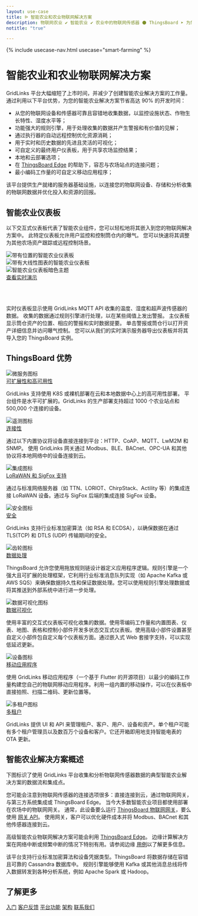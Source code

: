 ```yaml
---
layout: use-case
title: ᐉ 智能农业和农业物联网解决方案
description: 物联网农业 ✔ 智能农业 ✔ 农业中的物联网传感器 ⚫ ThingsBoard ➤ 为您的智能农业和农业解决方案节省高达 90% 的开发时间
notitle: "true"

---
```


{% include usecase-nav.html usecase="smart-farming" %}

<h1 class="usecase-title">智能农业和农业物联网解决方案</h1>

GridLinks 平台大幅缩短了上市时间，并减少了创建智能农业解决方案的工作量。
通过利用以下平台优势，为您的智能农业解决方案节省高达 90% 的开发时间：

  - 从您的物联网设备和传感器可靠且容错地收集数据，以监控设施状态、作物生长特性、湿度水平等；
  - 功能强大的规则引擎，用于处理收集的数据并产生警报和有价值的见解；
  - 通过执行器的自动远程控制优化资源消耗；
  - 用于实时和历史数据的先进且灵活的可视化；
  - 可自定义的最终用户仪表板，用于共享农场监控结果；
  - 本地和云部署选项；
  - 在 [ThingsBoard Edge](/products/thingsboard-edge/) 的帮助下，容忍与农场站点的连接问题；
  - 最小编码工作量的可自定义移动应用程序；

该平台提供生产就绪的服务器基础设施，以连接您的物联网设备、存储和分析收集的物联网数据并优化投入和资源的回报。

## 智能农业仪表板

以下交互式仪表板代表了智能农业组件，您可以轻松地将其嵌入到您的物联网解决方案中。
此特定仪表板允许用户监控和控制筒仓内的曝气。
您可以快速将其调整为其他农场资产跟踪或远程控制场景。

<div class="usecase-carousel owl-carousel owl-theme">
    <div>
        <img class="item-image" src="/images/usecases/smart-farming/sf1.png" alt="带有位置的智能农业仪表板">
    </div>
    <div>
        <img class="item-image" src="/images/usecases/smart-farming/sf2.png" alt="带有大线性图表的智能农业仪表板">
    </div>
    <div>
        <img class="item-image" src="/images/usecases/smart-farming/sf3.png" alt="智能农业仪表板暗色主题">
    </div>
</div>

<div class="center" style="margin-bottom: 64px;">
    <a target="_blank" href="https://demo.thingsboard.io/dashboard/1f9828d0-058e-11e7-87f7-bb0136cc33d0?publicId=963ab470-34c9-11e7-a7ce-bb0136cc33d0" class="button">查看实时演示</a>
</div>

实时仪表板显示使用 GridLinks MQTT API 收集的温度、湿度和超声波传感器的数据。
收集的数据通过规则引擎进行处理，以在某些阈值上发出警报。
主仪表板显示筒仓资产的位置、相应的警报和实时数据提要。
单击警报或筒仓行以打开资产详细信息并访问曝气控制。
您可以从我们的实时演示服务器导出仪表板并将其导入您的 ThingsBoard 实例。

## ThingsBoard 优势
<section class="usecase-advantages">
    <div class="usecase-background">
        <div class="bottom-features1"></div><div class="bottom-features2"></div><div class="small11"></div><div class="small12"></div>
    </div>
    <div class="cards row">
        <div class="col-lg-6">
            <div class="block">
                <img src="/images/microservices-icon.svg" alt="微服务图标">
                <div>
                    <a class="title" href="/docs/reference/msa/">可扩展性和高可用性</a>
                    <p>GridLinks 支持使用 K8S 或裸机部署在云和本地数据中心上的高可用性部署。
                        平台组件是水平可扩展的。GridLinks 的生产部署支持超过 1000 个农业站点和 500,000 个连接的设备。</p>
                </div>
            </div>
        </div>
        <div class="col-lg-6">
            <div class="block">
                <img src="/images/telemetry-icon.svg" alt="遥测图标">
                <div>
                    <a class="title" href="/docs/getting-started-guides/connectivity/">连接性</a>
                    <p>通过以下内置协议将设备直接连接到平台：HTTP、CoAP、MQTT、LwM2M 和 SNMP。
                        使用 GridLinks 网关通过 Modbus、BLE、BACnet、OPC-UA 和其他协议将本地网络中的设备连接到云。</p>
                </div>
            </div>
        </div>
        <div class="col-lg-6">
            <div class="block">
                <img src="/images/integration-icon.svg" alt="集成图标">
                <div>
                    <a class="title" href="/docs/user-guide/integrations/">LoRaWAN 和 SigFox 支持</a>
                    <p>通过与标准网络服务器（如 TTN、LORIOT、ChirpStack、Actility 等）的集成连接 LoRaWAN 设备。通过与 SigFox 后端的集成连接 SigFox 设备。</p>
                </div>
            </div>
        </div>
        <div class="col-lg-6">
            <div class="block">
                <img src="/images/security-icon.svg" alt="安全图标">
                <div>
                    <a class="title" href="/docs/pe/user-guide/ssl/http-over-ssl/">安全</a>
                    <p>GridLinks 支持行业标准加密算法（如 RSA 和 ECDSA），以确保数据在通过 TLS(TCP) 和 DTLS (UDP) 传输期间的安全。</p>
                </div>
            </div>
        </div>
        <div class="col-lg-6">
            <div class="block">
                <img src="/images/engine-icon.svg" alt="齿轮图标">
                <div>
                    <a class="title" href="/docs/pe/user-guide/rule-engine-2-0/overview/">数据处理</a>
                    <p>ThingsBoard 允许您使用拖放规则链设计器定义应用程序逻辑。规则引擎是一个强大且可扩展的处理框架，它利用行业标准消息队列实现（如 Apache Kafka 或 AWS SQS）来确保数据持久性和保证数据处理。您可以使用规则引擎处理数据或将其推送到外部系统中进行进一步处理。</p>
                </div>
            </div>
        </div>
        <div class="col-lg-6">
            <div class="block">
                <img src="/images/visualization-icon.svg" alt="数据可视化图标">
                <div>
                    <a class="title" href="/docs/user-guide/dashboards/">数据可视化</a>
                    <p>使用丰富的交互式仪表板可视化收集的数据。使用零编码工作量和内置图表、仪表、地图、表格和控制小部件开发多状态交互式仪表板。使用高级小部件设置甚至自定义小部件包自定义每个仪表板方面。通过嵌入式 Web 套接字支持，可以实现低延迟更新。</p>
                </div>
            </div>
        </div>
        <div class="col-lg-6">
            <div class="block">
                <img src="/images/device-icon.svg" alt="设备图标">
                <div>
                    <a class="title" href="/docs/mobile/">移动应用程序</a>
                    <p>使用 GridLinks 移动应用程序（一个基于 Flutter 的开源项目）以最少的编码工作量构建您自己的物联网移动应用程序。利用一组内置的移动操作，可以在仪表板中直接拍照、扫描二维码、更新位置等。</p>
                </div>
            </div>
        </div>
        <div class="col-lg-6">
            <div class="block">
                <img src="/images/tenancy-icon.svg" alt="多租户图标">
                <div>
                    <a class="title" href="/docs/user-guide/entities-and-relations/">多租户</a>
                    <p>GridLinks 提供 UI 和 API 来管理租户、客户、用户、设备和资产。单个租户可能有多个租户管理员以及数百万个设备和客户。它还开箱即用地支持智能电表的 OTA 更新。</p>
                </div>
            </div>
        </div>
    </div>
</section>

## 智能农业解决方案概述

下图标识了使用 GridLinks 平台收集和分析物联网传感器数据的典型智能农业解决方案的数据流和集成点。

<object width="100%" style="max-width: max-content; margin: 32px 0" data="/images/iot-use-cases/smart-farming.svg"></object>

您可能会注意到物联网传感器的连接选项很多：直接连接到云，通过物联网网关，与第三方系统集成或 ThingsBoard Edge。
当今大多数智能农业项目都使用部署在农场中的物联网网关。
通常，此设备要么运行 [ThingsBoard 物联网网关](/docs/iot-gateway/what-is-iot-gateway/)，要么使用 [网关 API](/docs/reference/gateway-mqtt-api/)。
使用网关，客户可以优化硬件成本并将 Modbus、BACnet 和其他传感器连接到云。

高级智能农业物联网解决方案可能会利用 [ThingsBoard Edge](/products/thingsboard-edge/)。
边缘计算解决方案在网络中断或频繁中断的情况下特别有用。请参阅边缘 [用例](/docs/edge/use-cases/overview/)以了解更多信息。

该平台支持行业标准加密算法和设备凭据类型。ThingsBoard 将数据存储在容错且可靠的 Cassandra 数据库中。
规则引擎能够使用 Kafka 或其他消息总线将传入数据转发到各种分析系统，例如 Apache Spark 或 Hadoop。

## 了解更多
<div class="usecases-bottom-nav">
    <a href="/docs/getting-started-guides/helloworld/" class="button">入门</a>
    <a href="/industries/smart-energy/" class="button">客户反馈</a>
    <a href="/docs/#platform-features" class="button">平台功能</a>
    <a href="/docs/reference/" class="button">架构</a>
    <a href="/docs/contact-us/" class="button">联系我们</a>
</div>